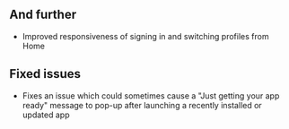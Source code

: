 ## And further
- Improved responsiveness of signing in and switching profiles from Home

## Fixed issues
- Fixes an issue which could sometimes cause a "Just getting your app ready" message to pop-up after launching a recently installed or updated app